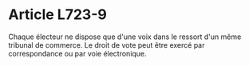 # Article L723-9

Chaque électeur ne dispose que d'une voix dans le ressort d'un même tribunal de commerce.   Le droit de vote peut être exercé par correspondance ou par voie électronique.